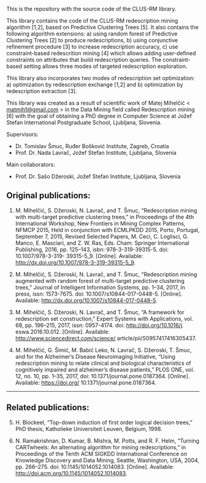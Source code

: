 This is the repository with the source code of the CLUS-RM library. 

This library contains the code of the CLUS-RM redescription mining algorithm [1,2], based on Predictive Clustering Trees [5]. It also contains the following algorithm extensions: a) using random forest of Predictive Clustering Trees [2] to produce redescriptions, b) using conjunctive refinement procedure [3] to increase redescription accuracy, c) use constraint-based redescrition mining [4] which allows adding user-defined constraints on attributes that build redescription queries. The constraint-based setting allows three modes of targeted redescription exploration.

This library also incorporates two modes of redescription set optimization: a) optimization by redescription exchange [1,2] and b) optimization by redescription extraction [3]. 


This library was created as a result of scientific work of Matej Mihelčić < matmih1@gmail.com > in the Data Mining field called Redescription mining [6] with the goal of obtaining a PhD degree in Computer Science at Jožef Stefan International Postgraduate School, Ljubljana, Slovenia.

Supervisors: 

- Dr. Tomislav Šmuc, Ruđer Bošković Institute, Zagreb, Croatia
- Prof. Dr. Nada Lavrač, Jožef Stefan Institute, Ljubljana, Slovenia

Main collaborators: 

- Prof. Dr. Sašo Džeroski, Jožef Stefan Institute, Ljubljana, Slovenia

Original publications:
----------------------

1. M. Mihelčić, S. Džeroski, N. Lavrač, and T. Šmuc, “Redescription mining with multi-target
predictive clustering trees,” in Proceedings of the 4th International Workshop, New
Frontiers in Mining Complex Patterns, NFMCP 2015, Held in conjunction with ECMLPKDD
2015, Porto, Portugal, September 7, 2015, Revised Selected Papers, M. Ceci, C.
Loglisci, G. Manco, E. Masciari, and Z. W. Ras, Eds. Cham: Springer International
Publishing, 2016, pp. 125–143, isbn: 978-3-319-39315-5. doi: 10.1007/978-3-319-
39315-5_9. [Online]. Available: http://dx.doi.org/10.1007/978-3-319-39315-5_9.

2. M. Mihelčić, S. Džeroski, N. Lavrač, and T. Šmuc, “Redescription mining augmented with
random forest of multi-target predictive clustering trees,” Journal of Intelligent Information
Systems, pp. 1–34, 2017, In press, issn: 1573-7675. doi: 10.1007/s10844-017-0448-5. [Online]. Available: http://dx.doi.org/10.1007/s10844-017-0448-5.

3. M. Mihelčić, S. Džeroski, N. Lavrač, and T. Šmuc, “A framework for redescription set
construction,” Expert Systems with Applications, vol. 68, pp. 196–215, 2017, issn: 0957-4174. doi: http://doi.org/10.1016/j.
eswa.2016.10.012. [Online]. Available: http://www.sciencedirect.com/science/
article/pii/S0957417416305437.

4. M. Mihelčić, G. Šimić, M. Babić Leko, N. Lavrač, S. Džeroski, T. Šmuc, and for the
Alzheimer’s Disease Neuroimaging Initiative, “Using redescription mining to relate
clinical and biological characteristics of cognitively impaired and alzheimer’s disease
patients,” PLOS ONE, vol. 12, no. 10, pp. 1–35, 2017, doi: 10.1371/journal.pone.0187364. [Online]. Available: https://doi.org/
10.1371/journal.pone.0187364.
--------------------------------------------------------------------------------------

Related publications: 
---------------------

5. H. Blockeel, “Top-down induction of first order logical decision trees,” PhD thesis,
Katholieke Universiteit Leuven, Belgium, 1998.

6. N. Ramakrishnan, D. Kumar, B. Mishra, M. Potts, and R. F. Helm, “Turning
CARTwheels: An alternating algorithm for mining redescriptions,” in Proceedings
of the Tenth ACM SIGKDD International Conference on Knowledge Discovery and
Data Mining, Seattle, Washington, USA, 2004, pp. 266–275. doi: 10.1145/1014052.1014083. [Online]. Available: http://doi.acm.org/10.1145/1014052.1014083.








